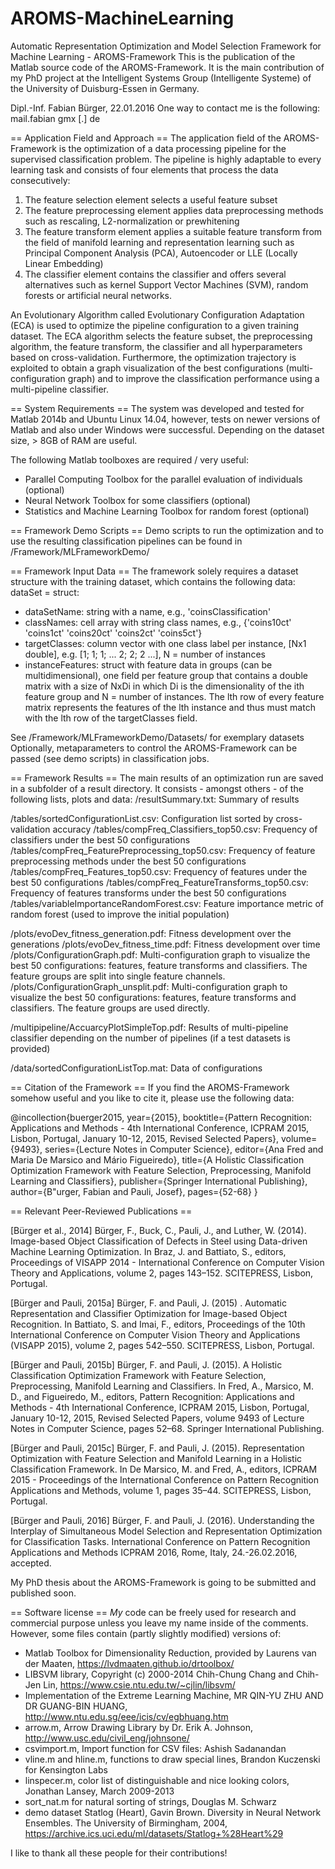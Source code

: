 # AROMS-MachineLearning

Automatic Representation Optimization and Model Selection Framework for Machine Learning - AROMS-Framework
This is the publication of the Matlab source code of the AROMS-Framework. It is the main contribution of my PhD project at the Intelligent Systems Group (Intelligente Systeme) of the University of Duisburg-Essen in Germany. 

Dipl.-Inf. Fabian Bürger, 22.01.2016
One way to contact me is the following: mail.fabian <at> gmx [.] de


== Application Field and Approach ==
The application field of the AROMS-Framework is the optimization of a data processing pipeline for the supervised classification problem. The pipeline is highly adaptable to every learning task and consists of four elements that process the data consecutively:
1) The feature selection element selects a useful feature subset
2) The feature preprocessing element applies data preprocessing methods such as rescaling, L2-normalization or prewhitening
3) The feature transform element applies a suitable feature transform from the field of manifold learning and representation learning such as Principal Component Analysis (PCA), Autoencoder or LLE (Locally Linear Embedding) 
4) The classifier element contains the classifier and offers several alternatives such as kernel Support Vector Machines (SVM), random forests or artificial neural networks.

An Evolutionary Algorithm called Evolutionary Configuration Adaptation (ECA) is used to optimize the pipeline configuration to a given training dataset. The ECA algorithm selects the feature subset, the preprocessing algorithm, the feature transform, the classifier and all hyperparameters based on cross-validation. Furthermore, the optimization trajectory is exploited to obtain a graph visualization of the best configurations (multi-configuration graph) and to improve the classification performance using a multi-pipeline classifier.


== System Requirements ==
The system was developed and tested for Matlab 2014b and Ubuntu Linux 14.04, however, tests on newer versions of Matlab and also under Windows were successful. Depending on the dataset size, > 8GB of RAM are useful.

The following Matlab toolboxes are required / very useful:
- Parallel Computing Toolbox for the parallel evaluation of individuals (optional)
- Neural Network Toolbox for some classifiers (optional)
- Statistics and Machine Learning Toolbox for random forest (optional)


== Framework Demo Scripts ==
Demo scripts to run the optimization and to use the resulting classification pipelines can be found in /Framework/MLFrameworkDemo/


== Framework Input Data ==
The framework solely requires a dataset structure with the training dataset, which contains the following data:
dataSet = struct:
  - dataSetName: string with a name, e.g., 'coinsClassification'
  - classNames: cell array with string class names, e.g., {'coins10ct'  'coins1ct'  'coins20ct'  'coins2ct'  'coins5ct'}
  - targetClasses: column vector with one class label per instance, [Nx1 double], e.g. [1; 1; 1; ... 2; 2; 2 ...], N = number of instances
- instanceFeatures: struct with feature data in groups (can be multidimensional), one field per feature group that contains a double matrix with a size of NxDi in which Di is the dimensionality of the ith feature group and N = number of instances. The lth row of every feature matrix represents the features of the lth instance and thus must match with the lth row of the targetClasses field.

See /Framework/MLFrameworkDemo/Datasets/ for exemplary datasets
Optionally, metaparameters to control the AROMS-Framework can be passed (see demo scripts) in classification jobs.


== Framework Results ==
The main results of an optimization run are saved in a subfolder of a result directory. It consists - amongst others - of the following lists, plots and data:
<resultdir>/resultSummary.txt: Summary of results

<resultdir>/tables/sortedConfigurationList.csv: Configuration list sorted by cross-validation accuracy
<resultdir>/tables/compFreq_Classifiers_top50.csv: Frequency of classifiers under the best 50 configurations
<resultdir>/tables/compFreq_FeaturePreprocessing_top50.csv: Frequency of feature preprocessing methods under the best 50 configurations
<resultdir>/tables/compFreq_Features_top50.csv: Frequency of features under the best 50 configurations
<resultdir>/tables/compFreq_FeatureTransforms_top50.csv: Frequency of features transforms under the best 50 configurations
<resultdir>/tables/variableImportanceRandomForest.csv: Feature importance metric of random forest (used to improve the initial population)

<resultdir>/plots/evoDev_fitness_generation.pdf: Fitness development over the generations
<resultdir>/plots/evoDev_fitness_time.pdf: Fitness development over time
<resultdir>/plots/ConfigurationGraph.pdf: Multi-configuration graph to visualize the best 50 configurations: features, feature transforms and classifiers. The feature groups are split into single feature channels.
<resultdir>/plots/ConfigurationGraph_unsplit.pdf: Multi-configuration graph to visualize the best 50 configurations: features, feature transforms and classifiers. The feature groups are used directly.

<resultdir>/multipipeline/AccuarcyPlotSimpleTop.pdf: Results of multi-pipeline classifier depending on the number of pipelines (if a test datasets is provided)

<resultdir>/data/sortedConfigurationListTop.mat: Data of configurations


== Citation of the Framework ==
If you find the AROMS-Framework somehow useful and you like to cite it, please use the following data:

@incollection{buerger2015,
year={2015},
booktitle={Pattern Recognition: Applications and Methods - 4th International Conference, ICPRAM 2015, Lisbon, Portugal, January 10-12, 2015, Revised Selected Papers},
volume={9493},
series={Lecture Notes in Computer Science},
editor={Ana Fred and Maria De Marsico and Mário Figueiredo},
title={A Holistic Classification Optimization Framework with Feature Selection, Preprocessing, Manifold Learning and Classifiers},
publisher={Springer International Publishing},
author={B\"urger, Fabian and Pauli, Josef},
pages={52-68}
}


== Relevant Peer-Reviewed Publications ==

[Bürger et al., 2014] Bürger, F., Buck, C., Pauli, J., and Luther, W. (2014).
 Image-based Object Classification of Defects in Steel using Data-driven Machine Learning Optimization. In Braz, J. and Battiato, S., editors, Proceedings of VISAPP 2014 - International Conference on Computer Vision Theory and Applications, volume 2, pages 143–152. SCITEPRESS, Lisbon, Portugal.

[Bürger and Pauli, 2015a] Bürger, F. and Pauli, J. (2015)
. Automatic Representation and Classifier Optimization for Image-based Object Recognition. In Battiato, S. and Imai, F., editors, Proceedings of the 10th International Conference on Computer Vision Theory and Applications (VISAPP 2015), volume 2, pages 542–550. SCITEPRESS, Lisbon, Portugal.

[Bürger and Pauli, 2015b] Bürger, F. and Pauli, J. (2015). A Holistic Classification Optimization Framework with Feature Selection, Preprocessing, Manifold Learning and Classifiers. In Fred, A., Marsico, M. D., and Figueiredo, M., editors, Pattern Recognition: Applications and Methods - 4th International Conference, ICPRAM 2015, Lisbon, Portugal, January 10-12, 2015, Revised Selected Papers, volume 9493 of Lecture Notes in Computer Science, pages 52–68. Springer International Publishing.

[Bürger and Pauli, 2015c] Bürger, F. and Pauli, J. (2015). Representation Optimization with Feature Selection and Manifold Learning in a
 Holistic Classification Framework. In De Marsico, M. and Fred, A., editors, ICPRAM 2015 - Proceedings of the International Conference on
 Pattern Recognition Applications and Methods, volume 1, pages 35–44. SCITEPRESS, Lisbon, Portugal.

[Bürger and Pauli, 2016] Bürger, F. and Pauli, J. (2016). Understanding the Interplay of Simultaneous Model Selection and Representation Optimization for Classification Tasks. International Conference on Pattern Recognition Applications and Methods ICPRAM 2016, Rome, Italy, 24.-26.02.2016, accepted.

My PhD thesis about the AROMS-Framework is going to be submitted and published soon. 


== Software license  ==
*My* code can be freely used for research and commercial purpose unless you leave my name inside of the comments. However, some files contain (partly slightly modified) versions of:

- Matlab Toolbox for Dimensionality Reduction, provided by Laurens van der Maaten, https://lvdmaaten.github.io/drtoolbox/
- LIBSVM library, Copyright (c) 2000-2014 Chih-Chung Chang and Chih-Jen Lin, https://www.csie.ntu.edu.tw/~cjlin/libsvm/
- Implementation of the Extreme Learning Machine, MR QIN-YU ZHU AND DR GUANG-BIN HUANG, http://www.ntu.edu.sg/eee/icis/cv/egbhuang.htm
- arrow.m, Arrow Drawing Library by  Dr. Erik A. Johnson, http://www.usc.edu/civil_eng/johnsone/
- csvimport.m, Import function for CSV files: Ashish Sadanandan
- vline.m and hline.m, functions to draw special lines, Brandon Kuczenski for Kensington Labs
- linspecer.m, color list of distinguishable and nice looking colors, Jonathan Lansey, March 2009-2013
- sort_nat.m for natural sorting of strings, Douglas M. Schwarz
- demo dataset Statlog (Heart), Gavin Brown. Diversity in Neural Network Ensembles. The University of Birmingham, 2004, https://archive.ics.uci.edu/ml/datasets/Statlog+%28Heart%29

I like to thank all these people for their contributions!
